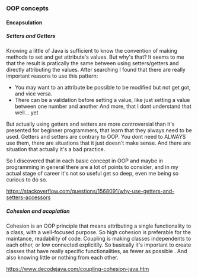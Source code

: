 ### OOP concepts

#### Encapsulation
##### Setters and Getters
Knowing a little of Java is sufficient to know the convention of making methods to set and get attribute's values. But why's that? It seems to me that the result is pratically the same between using setters/getters and directly attributing the values.
After searching I found that there are really important reasons to use this pattern:
- You may want to an attribute be possible to be modified but not get got, and vice versa.
- There can be a validation before setting a value, like just setting a value between one number and another
And more, that I dont understand that well... yet

But actually using getters and setters are more controversial than it's presented for beginner programmers, that learn that they always need to be used. 
Getters and setters are contrary to OOP.
You dont need to ALWAYS use them, there are situations that it just doesn't make sense.
And there are situation that actually it's a bad practice.

So I discovered that in each basic concept in OOP and maybe in programming in general there are a lot of points to consider, and in my actual stage of career it's not so useful get so deep, even me being so curious to do so.

https://stackoverflow.com/questions/1568091/why-use-getters-and-setters-accessors

##### Cohesion and acoplation
Cohesion is an OOP principle that means attributing a single functionality to a class, with a well-focused purpose. So high cohesion is preferable for the maintance, readability of code.
Coupling is making classes independents to each other, or low connected explicitlly.
So basically it's important to create classes that have really specific  functionalities, as fewer as possible . And also knowing little or nothing from each other.

https://www.decodejava.com/coupling-cohesion-java.htm